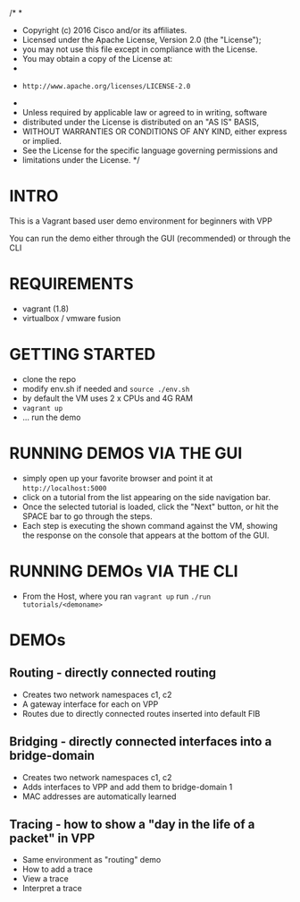 /*
 *
 * Copyright (c) 2016 Cisco and/or its affiliates.
 * Licensed under the Apache License, Version 2.0 (the "License");
 * you may not use this file except in compliance with the License.
 * You may obtain a copy of the License at:
 *
 *     http://www.apache.org/licenses/LICENSE-2.0
 *
 * Unless required by applicable law or agreed to in writing, software
 * distributed under the License is distributed on an "AS IS" BASIS,
 * WITHOUT WARRANTIES OR CONDITIONS OF ANY KIND, either express or implied.
 * See the License for the specific language governing permissions and
 * limitations under the License.
 */
# INTRO

This is a Vagrant based user demo environment for beginners with VPP

You can run the demo either through the GUI (recommended) or through the CLI

# REQUIREMENTS
- vagrant (1.8)
- virtualbox / vmware fusion

# GETTING STARTED
- clone the repo
- modify env.sh if needed and ```source ./env.sh```
- by default the VM uses 2 x CPUs and 4G RAM
- ```vagrant up```
- ... run the demo

# RUNNING DEMOS VIA THE GUI

- simply open up your favorite browser and point it at ` http://localhost:5000 `
- click on a tutorial from the list appearing on the side navigation bar. 
- Once the selected tutorial is loaded, click the "Next" button, or hit the SPACE bar to go through the steps.
- Each step is executing the shown command against the VM, showing the response on the console that appears at the bottom of the GUI.

# RUNNING DEMOs VIA THE CLI
- From the Host, where you ran ```vagrant up``` run ```./run tutorials/<demoname>```

# DEMOs

## Routing - directly connected routing
- Creates two network namespaces c1, c2
- A gateway interface for each on VPP
- Routes due to directly connected routes inserted into default FIB

## Bridging - directly connected interfaces into a bridge-domain
- Creates two network namespaces c1, c2
- Adds interfaces to VPP and add them to bridge-domain 1
- MAC addresses are automatically learned

## Tracing - how to show a "day in the life of a packet" in VPP
- Same environment as "routing" demo
- How to add a trace
- View a trace
- Interpret a trace

